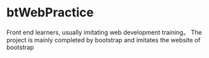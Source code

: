 # btWebPractice
Front end learners, usually imitating web development training。
The project is mainly completed by bootstrap and imitates the website of bootstrap
